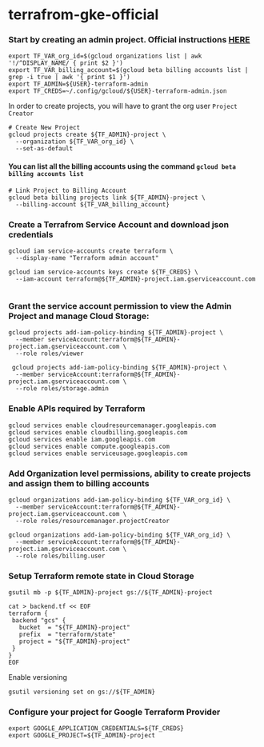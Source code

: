# terrafrom-gke-official

### Start by creating an admin project. Official instructions [HERE](https://cloud.google.com/community/tutorials/managing-gcp-projects-with-terraform)

```
export TF_VAR_org_id=$(gcloud organizations list | awk '!/^DISPLAY_NAME/ { print $2 }')
export TF_VAR_billing_account=$(gcloud beta billing accounts list | grep -i true | awk '{ print $1 }')
export TF_ADMIN=${USER}-terraform-admin
export TF_CREDS=~/.config/gcloud/${USER}-terraform-admin.json

```
In order to create projects, you will have to grant the org user ```Project Creator```
```
# Create New Project
gcloud projects create ${TF_ADMIN}-project \
  --organization ${TF_VAR_org_id} \
  --set-as-default
```

#### You can list all the billing accounts using the command ```gcloud beta billing accounts list```

```
# Link Project to Billing Account
gcloud beta billing projects link ${TF_ADMIN}-project \
  --billing-account ${TF_VAR_billing_account}
  ```
  
  
### Create a Terrafrom Service Account and download json credentials

```
gcloud iam service-accounts create terraform \
  --display-name "Terraform admin account"
```

```
gcloud iam service-accounts keys create ${TF_CREDS} \
  --iam-account terraform@${TF_ADMIN}-project.iam.gserviceaccount.com
  
 ```

###  Grant the service account permission to view the Admin Project and manage Cloud Storage:

```
gcloud projects add-iam-policy-binding ${TF_ADMIN}-project \
  --member serviceAccount:terraform@${TF_ADMIN}-project.iam.gserviceaccount.com \
  --role roles/viewer
  
 gcloud projects add-iam-policy-binding ${TF_ADMIN}-project \
  --member serviceAccount:terraform@${TF_ADMIN}-project.iam.gserviceaccount.com \
  --role roles/storage.admin

```

### Enable  APIs required by Terraform 

```
gcloud services enable cloudresourcemanager.googleapis.com
gcloud services enable cloudbilling.googleapis.com
gcloud services enable iam.googleapis.com
gcloud services enable compute.googleapis.com
gcloud services enable serviceusage.googleapis.com
```

### Add Organization level permissions, ability to create projects and assign them to billing accounts

```
gcloud organizations add-iam-policy-binding ${TF_VAR_org_id} \
  --member serviceAccount:terraform@${TF_ADMIN}-project.iam.gserviceaccount.com \
  --role roles/resourcemanager.projectCreator

gcloud organizations add-iam-policy-binding ${TF_VAR_org_id} \
  --member serviceAccount:terraform@${TF_ADMIN}-project.iam.gserviceaccount.com \
  --role roles/billing.user
```

### Setup Terraform remote state in Cloud Storage 
```
gsutil mb -p ${TF_ADMIN}-project gs://${TF_ADMIN}-project

cat > backend.tf << EOF
terraform {
 backend "gcs" {
   bucket  = "${TF_ADMIN}-project"
   prefix  = "terraform/state"
   project = "${TF_ADMIN}-project"
 }
}
EOF
```

Enable versioning

```
gsutil versioning set on gs://${TF_ADMIN}
```

### Configure your project for Google Terraform Provider

```
export GOOGLE_APPLICATION_CREDENTIALS=${TF_CREDS}
export GOOGLE_PROJECT=${TF_ADMIN}-project
```



